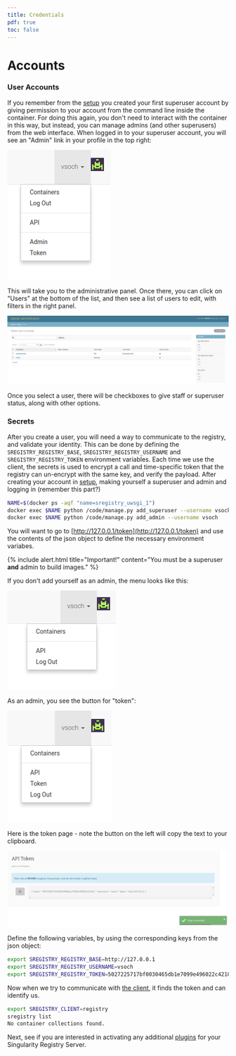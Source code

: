 ```yaml
---
title: Credentials
pdf: true
toc: false
---
```


# Accounts

### User Accounts

If you remember from the [setup](../setup/teams#create-accounts) you created your first superuser account by giving permission to your account from the command line inside the container. For doing this again, you don't need to interact with the container in this way, but instead, you can manage admins (and other superusers) from the web interface. When logged in to your superuser account, you will see an "Admin" link in your profile in the top right:

![admin-option.png](../../assets/img/admin-option.png)

This will take you to the administrative panel. Once there, you can click on "Users" at the bottom of the list, and then see a list of users to edit, with filters in the right panel.

![admin-users.png](../../assets/img/admin-users.png)

Once you select a user, there will be checkboxes to give staff or superuser status, along with other options.


### Secrets

After you create a user, you will need a way to communicate to the registry, and validate your identity. This can be done by defining the `SREGISTRY_REGISTRY_BASE`, `SREGISTRY_REGISTRY_USERNAME` and `SREGISTRY_REGISTRY_TOKEN` environment variables. Each time we use the client, the secrets is used to encrypt a call and time-specific token that the registry can un-encrypt with the same key, and verify the payload. After creating your account in [setup](../setup/teams#create-accounts), making yourself a superuser and admin and logging in (remember this part?)

```bash
NAME=$(docker ps -aqf "name=sregistry_uwsgi_1")
docker exec $NAME python /code/manage.py add_superuser --username vsoch
docker exec $NAME python /code/manage.py add_admin --username vsoch
```

You will want to go to [http://127.0.0.1/token](http://127.0.0.1/token) and use the contents of the json object to define the necessary environment variabes. 

{% include alert.html title="Important!" content="You must be a superuser <strong>and</strong> admin to build images." %}

If you don't add yourself as an admin, the menu looks like this:

![/assets/img/without-superuser.png](../../assets/img/without-superuser.png)

As an admin, you see the button for "token":

![/assets/img/with-superuser.png](../../assets/img/with-superuser.png)

Here is the token page - note the button on the left will copy the text to your clipboard.

![/assets/img/token.png](../../assets/img/token.png)

Define the following variables, by using the corresponding keys from the json object:

```bash
export SREGISTRY_REGISTRY_BASE=http://127.0.0.1
export SREGISTRY_REGISTRY_USERNAME=vsoch
export SREGISTRY_REGISTRY_TOKEN=5027225717bf0030465db1e7099e496022c42181
```

Now when we try to communicate with [the client](/sregistry-cli/client-registry), it finds the token and can identify us.

```bash
export SREGISTRY_CLIENT=registry
sregistry list
No container collections found.
```

Next, see if you are interested in activating any additional [plugins](../plugins) for your Singularity Registry Server.
